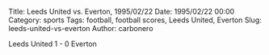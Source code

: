 Title: Leeds United vs. Everton, 1995/02/22
Date: 1995/02/22 00:00
Category: sports
Tags: football, football scores, Leeds United, Everton
Slug: leeds-united-vs-everton
Author: carbonero


Leeds United 1 - 0 Everton
